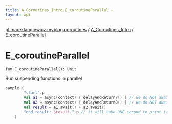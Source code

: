 ```yaml
---
title: A_Coroutines_Intro.E_coroutineParallel - 
layout: api
---
```


<div class='api-docs-breadcrumbs'><a href="../index.html">pl.mareklangiewicz.myblog.coroutines</a> / <a href="index.html">A_Coroutines_Intro</a> / <a href=".">E_coroutineParallel</a></div>

# E_coroutineParallel

<div class="signature"><code><span class="keyword">fun </span><span class="identifier">E_coroutineParallel</span><span class="symbol">(</span><span class="symbol">)</span><span class="symbol">: </span><span class="identifier">Unit</span></code></div>

Run suspending functions in parallel

``` kotlin
sample {
        "start".p
        val a1 = async(context) { delayAndReturn7() } // we do NOT await for it yet (but it already starts the `delayAndReturn7`)
        val a2 = async(context) { delayAndReturn8() } // we do NOT await for it yet (but it already starts the `delayAndReturn8`)
        val result = a1.await() + a2.await()
        "end result: $result.".p // it will take ONE second to print it
    }
```

